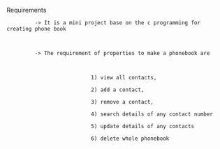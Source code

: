 
Requirements 

             -> It is a mini project base on the c programming for creating phone book

             

             -> The requirement of properties to make a phonebook are

                            

                               1) view all contacts,

                               2) add a contact,

                               3) remove a contact,
                              
                               4) search details of any contact number

                               5) update details of any contacts

                               6) delete whole phonebook

        
